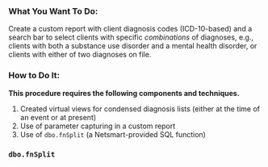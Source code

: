 ### What You Want To Do:

Create a custom report with client diagnosis codes (ICD-10-based) and a search bar to select clients with specific *combinations* of diagnoses, e.g., clients with both a substance use disorder and a mental health disorder, or clients with either of two diagnoses on file.

### How to Do It:
**This procedure requires the following components and techniques.**
1. Created virtual views for condensed diagnosis lists (either at the time of an event or at present)
2. Use of parameter capturing in a custom report
3. Use of `dbo.fnSplit` (a Netsmart-provided SQL function)

### `dbo.fnSplit`
